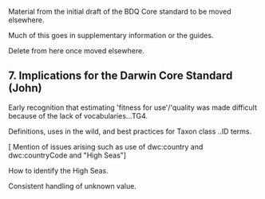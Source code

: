 Material from the initial draft of the BDQ Core standard to be moved elsewhere.

Much of this goes in supplementary information or the guides.

Delete from here once moved elsewhere.

## 7. Implications for the Darwin Core Standard (John)

Early recognition that estimating 'fitness for use'/'quality was made difficult because of the lack of vocabularies...TG4.

Definitions, uses in the wild, and best practices for Taxon class ..ID terms.

[ Mention of issues arising such as use of dwc:country and dwc:countryCode and "High Seas"]

How to identify the High Seas.

Consistent handling of unknown value.
